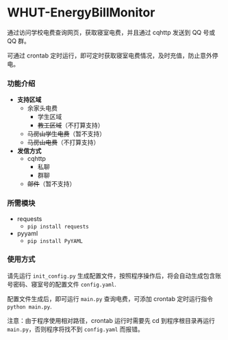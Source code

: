 # WHUT-EnergyBillMonitor

通过访问学校电费查询网页，获取寝室电费，并且通过 cqhttp 发送到 QQ 号或 QQ 群。

可通过 crontab 定时运行，即可定时获取寝室电费情况，及时充值，防止意外停电。

### 功能介绍

- **支持区域**
    - 余家头电费
        - 学生区域
        - ~~教工区域~~（不打算支持）
    - ~~马房山学生电费~~（暂不支持）
    - ~~马房山电费~~（不打算支持）
- **发信方式**
    - cqhttp
        - 私聊
        - 群聊
    - ~~邮件~~（暂不支持）

### 所需模块

- requests
    - `pip install requests`
- pyyaml
    - `pip install PyYAML`

### 使用方式

请先运行 `init_config.py` 生成配置文件，按照程序操作后，将会自动生成包含账号密码、寝室号的配置文件 `config.yaml`.

配置文件生成后，即可运行 `main.py` 查询电费，可添加 crontab 定时运行指令 `python main.py`.

注意：由于程序使用相对路径，crontab 运行时需要先 cd 到程序根目录再运行 `main.py`，否则程序将找不到 `config.yaml` 而报错。